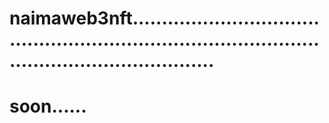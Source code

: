 # naimaweb3nft........................................................................................................................
# soon......
